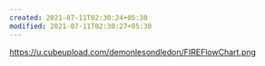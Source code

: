 ```yaml
---
created: 2021-07-11T02:30:24+05:30
modified: 2021-07-11T02:30:27+05:30
---
```


https://u.cubeupload.com/demonlesondledon/FIREFlowChart.png

